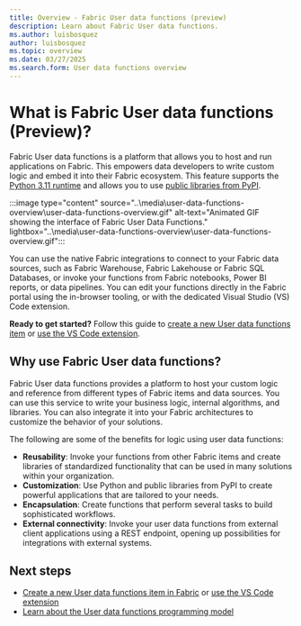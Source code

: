 ```yaml
---
title: Overview - Fabric User data functions (preview)
description: Learn about Fabric User data functions.
ms.author: luisbosquez
author: luisbosquez
ms.topic: overview
ms.date: 03/27/2025
ms.search.form: User data functions overview
---
```


# What is Fabric User data functions (Preview)?

Fabric User data functions is a platform that allows you to host and run applications on Fabric. This empowers data developers to write custom logic and embed it into their Fabric ecosystem. This feature supports the [Python 3.11 runtime](https://www.python.org/downloads/release/python-3110/) and allows you to use [public libraries from PyPI](https://pypi.org/).

:::image type="content" source="..\media\user-data-functions-overview\user-data-functions-overview.gif" alt-text="Animated GIF showing the interface of Fabric User Data Functions." lightbox="..\media\user-data-functions-overview\user-data-functions-overview.gif":::

You can use the native Fabric integrations to connect to your Fabric data sources, such as Fabric Warehouse, Fabric Lakehouse or Fabric SQL Databases, or invoke your functions from Fabric notebooks, Power BI reports, or data pipelines. You can edit your functions directly in the Fabric portal using the in-browser tooling, or with the dedicated Visual Studio (VS) Code extension.

**Ready to get started?** Follow this guide to [create a new User data functions item](./create-user-data-functions-portal.md) or [use the VS Code extension](./create-user-data-functions-vs-code.md).

## Why use Fabric User data functions?

Fabric User data functions provides a platform to host your custom logic and reference from different types of Fabric items and data sources. You can use this service to write your business logic, internal algorithms, and libraries. You can also integrate it into your Fabric architectures to customize the behavior of your solutions.

The following are some of the benefits for logic using user data functions:

- **Reusability**: Invoke your functions from other Fabric items and create libraries of standardized functionality that can be used in many solutions within your organization.
- **Customization**: Use Python and public libraries from PyPI to create powerful applications that are tailored to your needs.
- **Encapsulation**: Create functions that perform several tasks to build sophisticated workflows.
- **External connectivity**: Invoke your user data functions from external client applications using a REST endpoint, opening up possibilities for integrations with external systems.

## Next steps

- [Create a new User data functions item in Fabric](./create-user-data-functions-portal.md) or [use the VS Code extension](./create-user-data-functions-vs-code.md)
- [Learn about the User data functions programming model](./python-programming-model.md)
